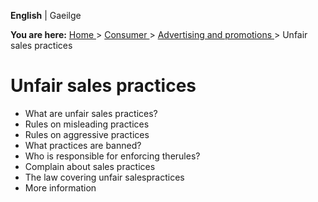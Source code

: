**English** |  Gaeilge 

**You are here:** [ Home ](/en/) > [ Consumer ](/en/consumer/) > [ Advertising
and promotions ](/en/consumer/advertising-and-promotions/) > Unfair sales
practices

#  Unfair sales practices

  * What are unfair sales practices? 
  * Rules on misleading practices 
  * Rules on aggressive practices 
  * What practices are banned? 
  * Who is responsible for enforcing therules? 
  * Complain about sales practices 
  * The law covering unfair salespractices 
  * More information 
